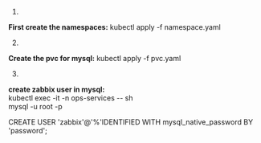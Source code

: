 1.
<b>First create the namespaces:</b>
kubectl apply -f namespace.yaml

2.
<b>Create the pvc for mysql:</b>
kubectl apply -f pvc.yaml

3.
<b>create zabbix user in mysql:</b> <br>
kubectl exec -it -n ops-services <mysql-pod-name> -- sh <br>
mysql -u root -p

CREATE USER 'zabbix'@'%'IDENTIFIED WITH mysql_native_password BY 'password';
  
